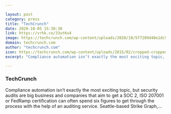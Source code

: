 ```yaml
---

layout: post
category: press
title: "TechCrunch"
date: 2020-10-05 15:30:38
link: https://vrhk.co/33utKx4
image: https://techcrunch.com/wp-content/uploads/2020/10/5f7289d48e1dc9851e9ae568_Wall_3426-p-800.jpeg?w=506
domain: techcrunch.com
author: "techcrunch.com"
icon: https://techcrunch.com/wp-content/uploads/2015/02/cropped-cropped-favicon-gradient.png?w=180
excerpt: "Compliance automation isn’t exactly the most exciting topic, but security audits are big business and companies that aim to get a SOC 2, ISO 207001 or FedRamp certification can often spend six figures to get through the process with the help of an auditing service. Seattle-based Strike Graph,…"

---
```


### TechCrunch

Compliance automation isn’t exactly the most exciting topic, but security audits are big business and companies that aim to get a SOC 2, ISO 207001 or FedRamp certification can often spend six figures to get through the process with the help of an auditing service. Seattle-based Strike Graph,…